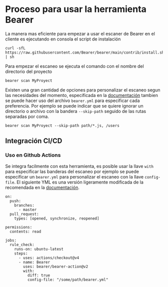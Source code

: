 # Proceso para usar la herramienta Bearer

La manera mas eficiente para empezar a usar el escaner de Bearer en el cliente es ejecutando en consola el script de instalación
```
curl -sfL https://raw.githubusercontent.com/Bearer/bearer/main/contrib/install.sh | sh
```

Para empezar el escaneo se ejecuta el comando con el nombre del directorio del proyecto
```
bearer scan MyProyect
```

Existen una gran cantidad de opciones para personalizar el escaneo segun las necesidades del momento, especificada en la [documentación](https://docs.bearer.com/guides/configure-scan/) tambien se puede hacer uso del archivo ```bearer.yml``` para especificar cada preferencia. Por ejemplo se puede indicar que se quiere ignorar un directorio o archivo con la bandera ```--skip-path``` seguido de las rutas separadas por coma.
```
bearer scan MyProyect --skip-path path/*.js, /users
```

## Integración CI/CD

### Uso en Github Actions
Se integra facilmente con esta herramienta, es posible usar la llave ```with``` para especificar las banderas del escaneo por ejemplo se puede especificar un ```bearer.yml``` para personalizar el escaneo con la llave ```config-file```. El siguiente YML es una versión ligeramente modificada de la recomendada en la [documentación](https://docs.bearer.com/guides/github-action/).
```
on:
  push:
    branches:
      - master
  pull_request:
    types: [opened, synchronize, reopened]

permissions:
  contents: read

jobs:
  rule_check:
    runs-on: ubuntu-latest
    steps:
      - uses: actions/checkout@v4
      - name: Bearer
        uses: bearer/bearer-action@v2
        with:
          diff: true
          config-file: "/some/path/bearer.yml"
```